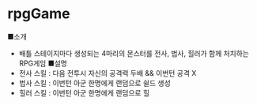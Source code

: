 # rpgGame
■소개
* 배틀 스테이지마다 생성되는 4마리의 몬스터를 전사, 법사, 힐러가 함께 처치하는 RPG게임
■설명
* 전사 스킬 : 다음 전투시 자신의 공격력 두배 && 이번턴 공격 X
* 법사 스킬 : 이번턴 아군 한명에게 랜덤으로 쉴드 생성
* 힐러 스킬 : 이번턴 아군 한명에게 랜덤으로 힐

